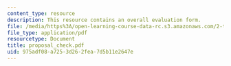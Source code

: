 ```yaml
---
content_type: resource
description: This resource contains an overall evaluation form.
file: /media/https%3A/open-learning-course-data-rc.s3.amazonaws.com/2-tha-undergraduate-thesis-for-course-2-a-january-iap-2007/975adf08a7253d262fea7d5b11e2647e_proposal_check.pdf
file_type: application/pdf
resourcetype: Document
title: proposal_check.pdf
uid: 975adf08-a725-3d26-2fea-7d5b11e2647e
---
```


